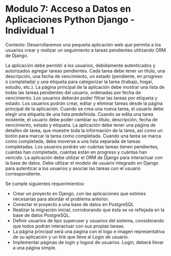 # Modulo 7: Acceso a Datos en Aplicaciones Python Django - Individual 1
Contexto: 
Desarrollaremos una pequeña aplicación web que permita a los usuarios crear y realizar un seguimiento
a tareas pendientes utilizando ORM de Django.

La aplicación debe permitir a los usuarios, debidamente autenticados y autorizados agregar tareas
pendientes. Cada tarea debe tener un título, una descripción, una fecha de vencimiento, un estado
(pendiente, en progreso o completada) y una etiqueta para categorizar la tarea (trabajo, hogar, estudio,
etc.).
La página principal de la aplicación debe mostrar una lista de todas las tareas pendientes del usuario,
ordenadas por fecha de vencimiento. Los usuarios deberán poder filtrar las tareas por etiqueta y estado.
Los usuarios podrán crear, editar y eliminar tareas desde la página principal de la aplicación. Cuando se
crea una nueva tarea, el usuario debe elegir una etiqueta de una lista predefinida. Cuando se edita una
tarea existente, el usuario debe poder cambiar su título, descripción, fecha de vencimiento, estado y
etiqueta.
La aplicación debe tener una página de detalles de tarea, que muestre toda la información de la tarea, así
como un botón para marcar la tarea como completada. Cuando una tarea se marca como completada,
debe moverse a una lista separada de tareas completadas.
Los usuarios podrán ver cuántas tareas tienen pendientes, cuántas han completado, cuántas están en
progreso y cuántas han vencido.
La aplicación debe utilizar el ORM de Django para interactuar con la base de datos. Debe utilizar el modelo
de usuario integrado en Django para autenticar a los usuarios y asociar las tareas con el usuario
correspondiente.


Se cumple siguientes requerimientos:
- Crear un proyecto en Django, con las aplicaciones que estimes necesarias para abordar el
problema anterior.
- Conectar el proyecto a una base de datos en PostgreSQL
- Realizar la migración inicial, corroborando que ésta se ve reflejada en la base de datos
PostgreSQL.
- Definir usuarios de tipo superuser y usuarios del sistema, considerando que todos podrán
interactuar con sus propias tareas.
- La página principal será una página con el logo e imagen representativa de su aplicación y un link
que lleve al Login de usuario.
- Implementar páginas de login y logout de usuarios. Login, deberá llevar a una página simple.
